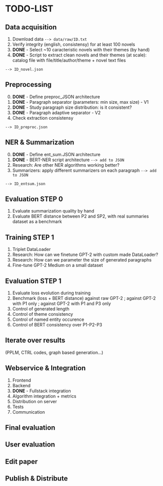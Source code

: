 # TODO-LIST

## Data acquisition
1. Download data `--> data/raw/ID.txt`
2. Verify integrity (english, consistensy) for at least 100 novels
3. **DONE** - Select ~10 caracteristic novels with their themes (by hand)
4. **DONE** - Script to extract clean novels and their themes (at scale): catalog file with file/title/author/theme + novel text files

`--> ID_novel.json`

## Preprocessing
0. **DONE** - Define preproc_JSON architecture
1. **DONE** - Paragraph separator (parameters: min size, max size) - V1
2. **DONE** - Study paragraph size distribution: is it consistent?
3. **DONE** - Paragraph adaptive separator - V2
4. Check extraction consistensy

`--> ID_preproc.json`

## NER & Summarization
0. **DONE** - Define ent_sum.JSON architecture
1. **DONE** - BERT-NER script architecture `--> add to JSON`
2. Research: Are other NER algorithms working better?
3. Summarizers: apply different summarizers on each paragraph `--> add to JSON`

`--> ID_entsum.json`

## Evaluation STEP 0
1. Evaluate summarization quality by hand
2. Evaluate BERT distance between P2 and SP2, with real summaries dataset as a benchmark

## Training STEP 1
1. Triplet DataLoader
2. Research: How can we finetune GPT-2 with custom made DataLoader?
3. Research: How can we parameter the size of generated paragraphs
4. Fine-tune GPT-2 Medium on a small dataset

## Evaluation STEP 1
1. Evaluate loss evolution during training
2. Benchmark (loss + BERT distance) against raw GPT-2 ; against GPT-2 with P1 only ; against GPT-2 with P1 and P3 only
3. Control of generated length
4. Control of theme consistency
5. Control of named entity occurence
6. Control of BERT consistency over P1-P2-P3

## Iterate over results
(PPLM, CTRL codes, graph based generation...)

## Webservice & Integration
1. Frontend
2. Backend
3. **DONE** - Fullstack integration
4. Algorithm integration + metrics
5. Distribution on server
6. Tests
7. Communication

## Final evaluation

## User evaluation

## Edit paper

## Publish & Distribute


